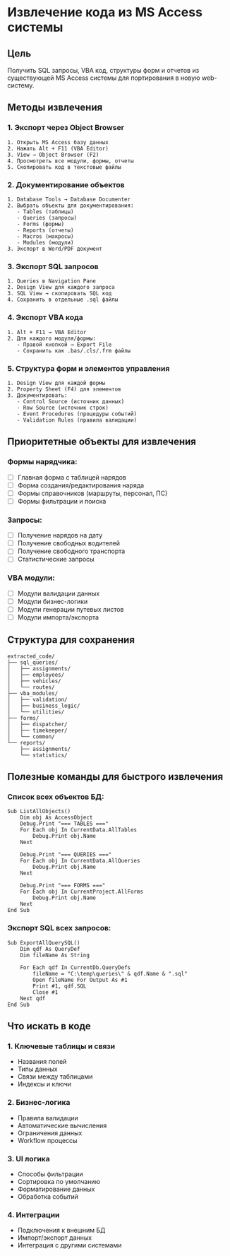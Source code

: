 # Извлечение кода из MS Access системы

## Цель
Получить SQL запросы, VBA код, структуры форм и отчетов из существующей MS Access системы для портирования в новую web-систему.

## Методы извлечения

### 1. Экспорт через Object Browser
```
1. Открыть MS Access базу данных
2. Нажать Alt + F11 (VBA Editor)  
3. View → Object Browser (F2)
4. Просмотреть все модули, формы, отчеты
5. Скопировать код в текстовые файлы
```

### 2. Документирование объектов
```
1. Database Tools → Database Documenter
2. Выбрать объекты для документирования:
   - Tables (таблицы)
   - Queries (запросы) 
   - Forms (формы)
   - Reports (отчеты)
   - Macros (макросы)
   - Modules (модули)
3. Экспорт в Word/PDF документ
```

### 3. Экспорт SQL запросов
```
1. Queries в Navigation Pane
2. Design View для каждого запроса
3. SQL View → скопировать SQL код
4. Сохранить в отдельные .sql файлы
```

### 4. Экспорт VBA кода
```
1. Alt + F11 → VBA Editor
2. Для каждого модуля/формы:
   - Правой кнопкой → Export File
   - Сохранить как .bas/.cls/.frm файлы
```

### 5. Структура форм и элементов управления
```
1. Design View для каждой формы
2. Property Sheet (F4) для элементов
3. Документировать:
   - Control Source (источник данных)
   - Row Source (источник строк)
   - Event Procedures (процедуры событий)
   - Validation Rules (правила валидации)
```

## Приоритетные объекты для извлечения

### Формы нарядчика:
- [ ] Главная форма с таблицей нарядов
- [ ] Форма создания/редактирования наряда  
- [ ] Формы справочников (маршруты, персонал, ПС)
- [ ] Формы фильтрации и поиска

### Запросы:
- [ ] Получение нарядов на дату
- [ ] Получение свободных водителей
- [ ] Получение свободного транспорта
- [ ] Статистические запросы

### VBA модули:
- [ ] Модули валидации данных
- [ ] Модули бизнес-логики
- [ ] Модули генерации путевых листов
- [ ] Модули импорта/экспорта

## Структура для сохранения

```
extracted_code/
├── sql_queries/
│   ├── assignments/
│   ├── employees/
│   ├── vehicles/
│   └── routes/
├── vba_modules/
│   ├── validation/
│   ├── business_logic/
│   └── utilities/
├── forms/
│   ├── dispatcher/
│   ├── timekeeper/
│   └── common/
└── reports/
    ├── assignments/
    └── statistics/
```

## Полезные команды для быстрого извлечения

### Список всех объектов БД:
```vba
Sub ListAllObjects()
    Dim obj As AccessObject
    Debug.Print "=== TABLES ==="
    For Each obj In CurrentData.AllTables
        Debug.Print obj.Name
    Next
    
    Debug.Print "=== QUERIES ==="
    For Each obj In CurrentData.AllQueries
        Debug.Print obj.Name
    Next
    
    Debug.Print "=== FORMS ==="
    For Each obj In CurrentProject.AllForms
        Debug.Print obj.Name
    Next
End Sub
```

### Экспорт SQL всех запросов:
```vba
Sub ExportAllQuerySQL()
    Dim qdf As QueryDef
    Dim fileName As String
    
    For Each qdf In CurrentDb.QueryDefs
        fileName = "C:\temp\queries\" & qdf.Name & ".sql"
        Open fileName For Output As #1
        Print #1, qdf.SQL
        Close #1
    Next qdf
End Sub
```

## Что искать в коде

### 1. Ключевые таблицы и связи
- Названия полей
- Типы данных  
- Связи между таблицами
- Индексы и ключи

### 2. Бизнес-логика
- Правила валидации
- Автоматические вычисления
- Ограничения данных
- Workflow процессы

### 3. UI логика
- Способы фильтрации
- Сортировка по умолчанию
- Форматирование данных
- Обработка событий

### 4. Интеграции
- Подключения к внешним БД
- Импорт/экспорт данных
- Интеграция с другими системами 